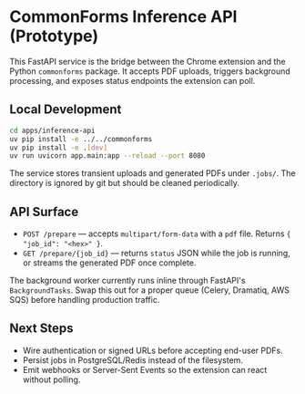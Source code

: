 # CommonForms Inference API (Prototype)

This FastAPI service is the bridge between the Chrome extension and the Python `commonforms` package. It accepts PDF uploads, triggers background processing, and exposes status endpoints the extension can poll.

## Local Development

```bash
cd apps/inference-api
uv pip install -e ../../commonforms
uv pip install -e .[dev]
uv run uvicorn app.main:app --reload --port 8080
```

The service stores transient uploads and generated PDFs under `.jobs/`. The directory is ignored by git but should be cleaned periodically.

## API Surface

- `POST /prepare` — accepts `multipart/form-data` with a `pdf` file. Returns `{ "job_id": "<hex>" }`.
- `GET /prepare/{job_id}` — returns `status` JSON while the job is running, or streams the generated PDF once complete.

The background worker currently runs inline through FastAPI's `BackgroundTasks`. Swap this out for a proper queue (Celery, Dramatiq, AWS SQS) before handling production traffic.

## Next Steps

- Wire authentication or signed URLs before accepting end-user PDFs.
- Persist jobs in PostgreSQL/Redis instead of the filesystem.
- Emit webhooks or Server-Sent Events so the extension can react without polling.
